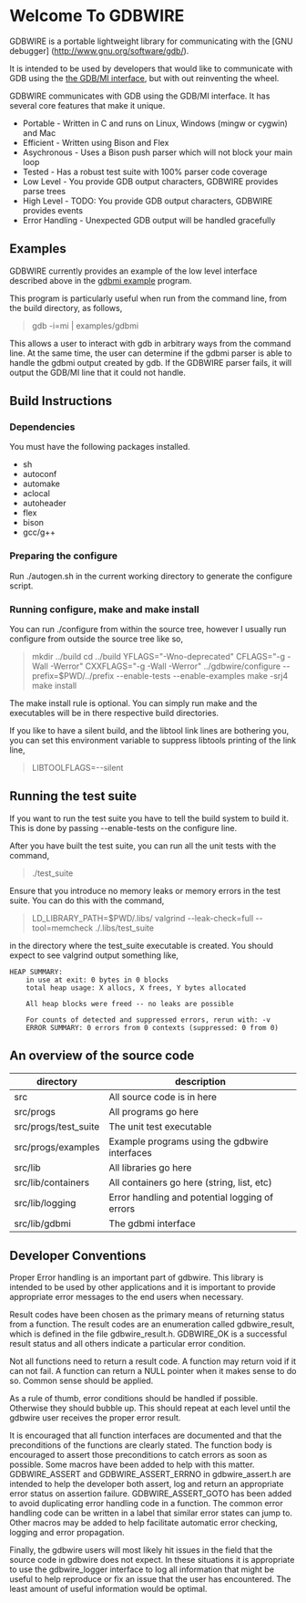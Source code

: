 # Welcome To GDBWIRE

GDBWIRE is a portable lightweight library for communicating with the [GNU debugger] (http://www.gnu.org/software/gdb/).

It is intended to be used by developers that would like to communicate with
GDB using the [the GDB/MI interface](https://sourceware.org/gdb/onlinedocs/gdb/GDB_002fMI.html), but with out reinventing the wheel.

GDBWIRE communicates with GDB using the GDB/MI interface. It has several
core features that make it unique.

- Portable - Written in C and runs on Linux, Windows (mingw or cygwin) and Mac
- Efficient - Written using Bison and Flex
- Asychronous - Uses a Bison push parser which will not block your main loop
- Tested - Has a robust test suite with 100% parser code coverage
- Low Level - You provide GDB output characters, GDBWIRE provides parse trees
- High Level - TODO: You provide GDB output characters, GDBWIRE provides events
- Error Handling - Unexpected GDB output will be handled gracefully

## Examples

GDBWIRE currently provides an example of the low level interface described
above in the [gdbmi example](src/progs/examples/gdbmi_example.c) program.

This program is particularly useful when run from the command line, from the
build directory, as follows,
>   gdb -i=mi <gdb arguments> | examples/gdbmi

This allows a user to interact with gdb in arbitrary ways from the 
command line. At the same time, the user can determine if the gdbmi
parser is able to handle the gdbmi output created by gdb. If the GDBWIRE
parser fails, it will output the GDB/MI line that it could not handle.

## Build Instructions

### Dependencies

You must have the following packages installed.
- sh
- autoconf
- automake
- aclocal
- autoheader
- flex
- bison
- gcc/g++

### Preparing the configure

Run ./autogen.sh in the current working directory to generate the configure
script.

### Running configure, make and make install

You can run ./configure from within the source tree, however I usually run
configure from outside the source tree like so,
>  mkdir ../build
>  cd ../build
>  YFLAGS="-Wno-deprecated" CFLAGS="-g -Wall -Werror" CXXFLAGS="-g -Wall -Werror" ../gdbwire/configure --prefix=$PWD/../prefix --enable-tests --enable-examples
>  make -srj4
>  make install

The make install rule is optional. You can simply run make and the executables
will be in there respective build directories. 

If you like to have a silent build, and the libtool link lines are bothering
you, you can set this environment variable to suppress libtools printing of
the link line,
>  LIBTOOLFLAGS=--silent

## Running the test suite

If you want to run the test suite you have to tell the build system
to build it. This is done by passing --enable-tests on the configure line.

After you have built the test suite, you can run all the unit tests with
the command,
>  ./test\_suite

Ensure that you introduce no memory leaks or memory errors in the test suite.
You can do this with the command,
>  LD_LIBRARY_PATH=$PWD/.libs/ valgrind  --leak-check=full --tool=memcheck ./.libs/test_suite

in the directory where the test\_suite executable is created. You should
expect to see valgrind output something like,
 
    HEAP SUMMARY:
        in use at exit: 0 bytes in 0 blocks
        total heap usage: X allocs, X frees, Y bytes allocated

        All heap blocks were freed -- no leaks are possible

        For counts of detected and suppressed errors, rerun with: -v
        ERROR SUMMARY: 0 errors from 0 contexts (suppressed: 0 from 0)

## An overview of the source code

directory               | description
---                     | ---
src                     | All source code is in here
src/progs               | All programs go here
src/progs/test\_suite   | The unit test executable
src/progs/examples      | Example programs using the gdbwire interfaces
src/lib                 | All libraries go here
src/lib/containers      | All containers go here (string, list, etc)
src/lib/logging         | Error handling and potential logging of errors
src/lib/gdbmi           | The gdbmi interface

## Developer Conventions

Proper Error handling is an important part of gdbwire. This library
is intended to be used by other applications and it is important to provide
appropriate error messages to the end users when necessary.

Result codes have been chosen as the primary means of returning status
from a function. The result codes are an enumeration called gdbwire_result,
which is defined in the file gdbwire_result.h. GDBWIRE_OK is a successful
result status and all others indicate a particular error condition.

Not all functions need to return a result code. A function may return
void if it can not fail. A function can return a NULL pointer when it makes
sense to do so. Common sense should be applied.

As a rule of thumb, error conditions should be handled if possible.
Otherwise they should bubble up. This should repeat at each level until
the gdbwire user receives the proper error result.

It is encouraged that all function interfaces are documented and that
the preconditions of the functions are clearly stated. The function body
is encouraged to assert those preconditions to catch errors as soon as
possible. Some macros have been added to help with this matter.
GDBWIRE_ASSERT and GDBWIRE_ASSERT_ERRNO in gdbwire_assert.h are intended
to help the developer both assert, log and return an appropriate
error status on assertion failure. GDBWIRE_ASSERT_GOTO has been added
to avoid duplicating error handling code in a function. The common
error handling code can be written in a label that similar error
states can jump to. Other macros may be added to help facilitate
automatic error checking, logging and error propagation.

Finally, the gdbwire users will most likely hit issues in the field
that the source code in gdbwire does not expect. In these situations
it is appropriate to use the gdbwire_logger interface to log all
information that might be useful to help reproduce or fix an issue
that the user has encountered. The least amount of useful information
would be optimal.
